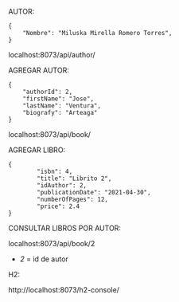 AUTOR:

    {
        "Nombre": "Miluska Mirella Romero Torres", 
    }

localhost:8073/api/author/ 

AGREGAR AUTOR:

    {
        "authorId": 2,
        "firstName": "Jose",
        "lastName": "Ventura",
        "biografy": "Arteaga"
    }
    
localhost:8073/api/book/ 

AGREGAR LIBRO:

    {
            "isbn": 4,
            "title": "Librito 2",
            "idAuthor": 2,
            "publicationDate": "2021-04-30",
            "numberOfPages": 12,
            "price": 2.4
    }

CONSULTAR LIBROS POR AUTOR:

localhost:8073/api/book/2

- *2* = id de autor 

H2: 

http://localhost:8073/h2-console/

